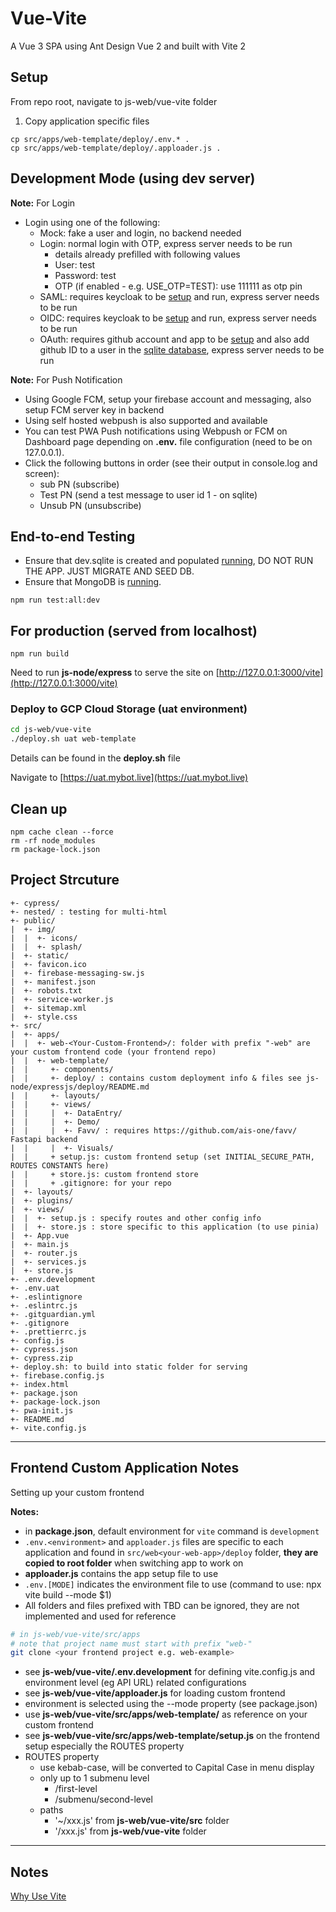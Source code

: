 # Vue-Vite

A Vue 3 SPA using Ant Design Vue 2 and built with Vite 2

## Setup

From repo root, navigate to js-web/vue-vite folder

1. Copy application specific files

```
cp src/apps/web-template/deploy/.env.* .
cp src/apps/web-template/deploy/.apploader.js .
```

## Development Mode (using dev server)

**Note:** For Login
- Login using one of the following:
  - Mock: fake a user and login,  no backend needed
  - Login: normal login with OTP, express server needs to be run
    - details already prefilled with following values
    - User: test
    - Password: test
    - OTP (if enabled - e.g. USE_OTP=TEST): use 111111 as otp pin
  - SAML: requires keycloak to be [setup](../../docker-devenv/keycloak/README.md) and run, express server needs to be run
  - OIDC: requires keycloak to be [setup](../../docker-devenv/keycloak/README.md) and run, express server needs to be run
  - OAuth: requires github account and app to be [setup](https://docs.github.com/en/developers/apps/building-oauth-apps) and also add github ID to a user in the [sqlite database](../../js-node/expressjs/dev.sqlite3), express server needs to be run

**Note:** For Push Notification
- Using Google FCM, setup your firebase account and messaging, also setup FCM server key in backend
- Using self hosted webpush is also supported and available
- You can test PWA Push notifications using Webpush or FCM on Dashboard page depending on **.env.<environment>** file configuration (need to be on 127.0.0.1).
- Click the following buttons in order (see their output in console.log and screen):
  - sub PN (subscribe)
  - Test PN (send a test message to user id 1 - on sqlite)
  - Unsub PN (unsubscribe)

## End-to-end Testing

- Ensure that dev.sqlite is created and populated [running](../../README.md#run-migration--app), DO NOT RUN THE APP. JUST MIGRATE AND SEED DB.
- Ensure that MongoDB is [running](../../docker-devenv/mongodb/README.md).

```
npm run test:all:dev
```

## For production (served from localhost)

```
npm run build
```

Need to run **js-node/express** to serve the site on [http://127.0.0.1:3000/vite](http://127.0.0.1:3000/vite)

### Deploy to GCP Cloud Storage (uat environment)

```bash
cd js-web/vue-vite
./deploy.sh uat web-template
```

Details can be found in the **deploy.sh** file

Navigate to [https://uat.mybot.live](https://uat.mybot.live)


## Clean up

```
npm cache clean --force
rm -rf node_modules
rm package-lock.json
```

## Project Strcuture

```
+- cypress/
+- nested/ : testing for multi-html
+- public/
|  +- img/
|  |  +- icons/
|  |  +- splash/
|  +- static/
|  +- favicon.ico
|  +- firebase-messaging-sw.js
|  +- manifest.json
|  +- robots.txt
|  +- service-worker.js
|  +- sitemap.xml
|  +- style.css
+- src/
|  +- apps/
|  |  +- web-<Your-Custom-Frontend>/: folder with prefix "-web" are your custom frontend code (your frontend repo)
|  |  +- web-template/
|  |     +- components/
|  |     +- deploy/ : contains custom deployment info & files see js-node/expressjs/deploy/README.md
|  |     +- layouts/
|  |     +- views/
|  |     |  +- DataEntry/
|  |     |  +- Demo/
|  |     |  +- Favv/ : requires https://github.com/ais-one/favv/ Fastapi backend
|  |     |  +- Visuals/
|  |     + setup.js: custom frontend setup (set INITIAL_SECURE_PATH, ROUTES CONSTANTS here)
|  |     + store.js: custom frontend store
|  |     + .gitignore: for your repo
|  +- layouts/
|  +- plugins/
|  +- views/
|  |  +- setup.js : specify routes and other config info
|  |  +- store.js : store specific to this application (to use pinia)
|  +- App.vue
|  +- main.js
|  +- router.js
|  +- services.js
|  +- store.js
+- .env.development
+- .env.uat
+- .eslintignore
+- .eslintrc.js
+- .gitguardian.yml
+- .gitignore
+- .prettierrc.js
+- config.js
+- cypress.json
+- cypress.zip
+- deploy.sh: to build into static folder for serving
+- firebase.config.js
+- index.html
+- package.json
+- package-lock.json
+- pwa-init.js
+- README.md
+- vite.config.js
```

---
## Frontend Custom Application Notes

Setting up your custom frontend

**Notes:**
- in **package.json**, default environment for `vite` command is `development`
- `.env.<environment>` and `apploader.js` files are specific to each application and found in `src/web<your-web-app>/deploy` folder, **they are copied to root folder** when switching app to work on
- **apploader.js** contains the app setup file to use
- `.env.[MODE]` indicates the environment file to use (command to use: npx vite build --mode $1)
- All folders and files prefixed with TBD can be ignored, they are not implemented and used for reference

```bash
# in js-web/vue-vite/src/apps
# note that project name must start with prefix "web-"
git clone <your frontend project e.g. web-example>
```
- see **js-web/vue-vite/.env.development** for defining vite.config.js and environment level (eg API URL) related configurations
- see **js-web/vue-vite/apploader.js** for loading custom frontend
- environment is selected using the --mode property (see package.json)
- use **js-web/vue-vite/src/apps/web-template/** as reference on your custom frontend
- see **js-web/vue-vite/src/apps/web-template/setup.js** on the frontend setup especially the ROUTES property
- ROUTES property
  - use kebab-case, will be converted to Capital Case in menu display
  - only up to 1 submenu level
    - /first-level
    - /submenu/second-level
  - paths
    - '~/xxx.js' from **js-web/vue-vite/src** folder
    - '/xxx.js' from **js-web/vue-vite** folder

---

## Notes

[Why Use Vite](https://indepth.dev/a-note-on-vite-a-very-fast-dev-build-tool/)
